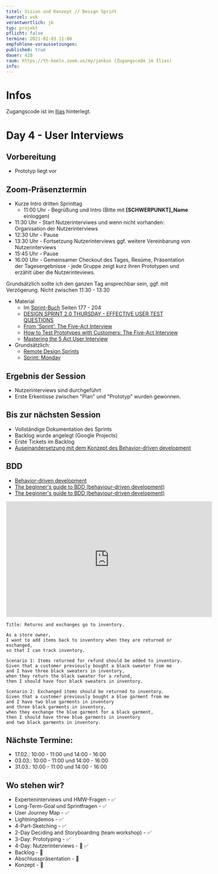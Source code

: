 ```yaml
---
titel: Vision und Konzept // Design Sprint
kuerzel: vuk
verantwortlich: jk
typ: projekt
pflicht: false
termine: 2021-02-03 11:00
empfohlene-voraussetzungen: 
published: true
dauer: 420
raum: https://th-koeln.zoom.us/my/jankus (Zugangscode im Ilias)
info: 
---
```


# Infos

Zugangscode ist im [Ilias](https://ilias.th-koeln.de/goto.php?target=fold_1658174&client_id=ILIAS_FH_Koeln) hinterlegt.

# Day 4 - User Interviews

## Vorbereitung

* Prototyp liegt vor

## Zoom-Präsenztermin

* Kurze Intro dritten Sprinttag
	* 11:00 Uhr - Begrüßung und Intro (Bitte mit **[SCHWERPUNKT]_Name** einloggen)
* 11:30 Uhr - Start Nutzerinterviwes und wenn nicht vorhanden: Organisation der Nutzerinterviews
* 12:30 Uhr - Pause
* 13:30 Uhr - Fortsetzung Nutzerinterviews ggf. weitere Vereinbarung von Nutzerinterviews
* 15:45 Uhr - Pause
* 16:00 Uhr - Gemeinsamer Checkout des Tages, Resüme, Präsentation der Tagesergebnisse - jede Gruppe zeigt kurz ihren Prototypen und erzählt über die Nutzerinteviews.

Grundsätzlich sollte ich den ganzen Tag ansprechbar sein, ggf. mit Verzögerung. Nicht zwischen 11:30 - 13:30

* Material
	* Im [Sprint-Buch](https://www.thesprintbook.com/) Seiten 177 - 204
	* [DESIGN SPRINT 2.0 THURSDAY - EFFECTIVE USER TEST QUESTIONS](https://www.youtube.com/watch?v=OPJaZ4ZRcp4)
	* [From ‘Sprint’: The Five-Act Interview](https://www.youtube.com/watch?v=U9ZG19XTbd4)
	* [How to Test Prototypes with Customers: The Five-Act Interview](https://library.gv.com/how-to-test-prototypes-with-customers-the-five-act-interview-80305d98c407)
	* [Mastering the 5 Act User Interview](https://voltagecontrol.com/blog/mastering-the-5-act-user-interview/)
* Grundsätzlich:
	* [Remote Design Sprints](https://www.youtube.com/playlist?list=PLxk9zj3EDi0VzC4BmYsOpxPBPeJh7ujEq)
	* [Sprint: Monday](https://www.youtube.com/watch?v=7zOBMxRYJ7I&list=PLNKW8GAxivxcwqF2OU7UvjkT_lPMqz_C8)

## Ergebnis der Session

* Nutzerinterviews sind durchgeführt
* Erste Erkentisse zwischen "Plan" und "Prototyp" wurden gewonnen.

## Bis zur nächsten Session

* Vollständige Dokumentation des Sprints
* Backlog wurde angelegt (Google Projects)
* Erste Tickets im Backlog
* [Auseinandersetzung mit dem Konzept des Behavior-driven development](https://en.wikipedia.org/wiki/Behavior-driven_development)

## BDD

* [Behavior-driven development](https://en.wikipedia.org/wiki/Behavior-driven_development)
* [The beginner's guide to BDD (behaviour-driven development)
](https://inviqa.com/blog/bdd-guide)
* [The beginner's guide to BDD (behaviour-driven development)
](https://inviqa.com/blog/bdd-guide)

<iframe width="560" height="315" src="https://www.youtube.com/embed/VS6EEUVZGLE" frameborder="0" allow="accelerometer; autoplay; clipboard-write; encrypted-media; gyroscope; picture-in-picture" allowfullscreen></iframe>

```
Title: Returns and exchanges go to inventory.

As a store owner,
I want to add items back to inventory when they are returned or exchanged,
so that I can track inventory.

Scenario 1: Items returned for refund should be added to inventory.
Given that a customer previously bought a black sweater from me
and I have three black sweaters in inventory,
when they return the black sweater for a refund,
then I should have four black sweaters in inventory.

Scenario 2: Exchanged items should be returned to inventory.
Given that a customer previously bought a blue garment from me
and I have two blue garments in inventory
and three black garments in inventory,
when they exchange the blue garment for a black garment,
then I should have three blue garments in inventory
and two black garments in inventory.
```

## Nächste Termine:

* 17.02.: 10:00 - 11:00 und 14:00 - 16:00
* 03.03.: 10:00 - 11:00 und 14:00 - 16:00
* 31.03.: 10:00 - 11:00 und 14:00 - 16:00

## Wo stehen wir?

* Experteninterviews und HMW-Fragen - ✅
* Long-Term-Goal und Sprintfragen - ✅
* User Journey Map - ✅
* Lightningdemos - ✅
* 4-Part-Sketching - ✅
* 2-Day Deciding and Storyboarding (team workshop) - ✅ 
* 3-Day: Prototyping - ✅
* 4-Day: Nutzerinterviews - 🚧 ✅ 
* Backlog - 🚧
* Abschlusspräsentation - 🚧
* Konzept - 🚧